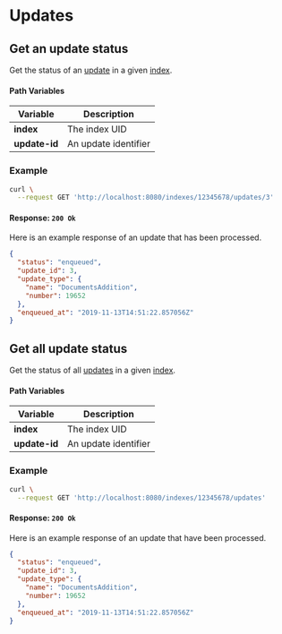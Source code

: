 # Updates

## Get an update status

<RouteHighlighter method="GET" route="/indexes/:uid/updates/:update-id"/>

Get the status of an [update](/main_concept/indexes.md#Updates) in a given [index](/main_concept/indexes.md).


#### Path Variables

| Variable      | Description           |
|---------------|-----------------------|
| **index**     | The index UID |
| **update-id** | An update identifier  |

### Example

```bash
curl \
  --request GET 'http://localhost:8080/indexes/12345678/updates/3'
```

#### Response: `200 Ok`

Here is an example response of an update that has been processed.

```json
{
  "status": "enqueued",
  "update_id": 3,
  "update_type": {
    "name": "DocumentsAddition",
    "number": 19652
  },
  "enqueued_at": "2019-11-13T14:51:22.857056Z"
}
```

## Get all update status

<RouteHighlighter method="GET" route="/indexes/:uid/updates"/>

Get the status of all [updates](/main_concept/indexes.md#updates) in a given [index](/main_concept/indexes.md).


#### Path Variables

| Variable      | Description           |
|---------------|-----------------------|
| **index**     | The index UID |
| **update-id** | An update identifier  |

### Example

```bash
curl \
  --request GET 'http://localhost:8080/indexes/12345678/updates'
```

#### Response: `200 Ok`

Here is an example response of an update that have been processed.

```json
{
  "status": "enqueued",
  "update_id": 3,
  "update_type": {
    "name": "DocumentsAddition",
    "number": 19652
  },
  "enqueued_at": "2019-11-13T14:51:22.857056Z"
}
```